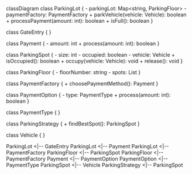 classDiagram
  class ParkingLot {
    - parkingLot: Map<string, ParkingFloor>
    - paymentFactory: PaymentFactory
    + parkVehicle(vehicle: Vehicle): boolean
    + processPayment(amount: int): boolean
    + isFull(): boolean
  }

  class GateEntry {
  }

  class Payment {
    - amount: int
    + process(amount: int): boolean
  }

  class ParkingSpot {
    - size: int
    - occupied: boolean
    - vehicle: Vehicle
    + isOccupied(): boolean
    + occupy(vehicle: Vehicle): void
    + release(): void
  }

  class ParkingFloor {
    - floorNumber: string
    - spots: List<ParkingSpot>
  }

  class PaymentFactory {
    + choosePaymentMethod(): Payment
  }

  class PaymentOption {
    - type: PaymentType
    + process(amount: int): boolean
  }

  class PaymentType {
  }

  class ParkingStrategy {
    + findBestSpot(): ParkingSpot
  }

  class Vehicle {
  }

  ParkingLot <|-- GateEntry
  ParkingLot <|-- Payment
  ParkingLot <|-- PaymentFactory
  ParkingFloor <|-- ParkingSpot
  ParkingFloor <|-- PaymentFactory
  Payment <|-- PaymentOption
  PaymentOption <|-- PaymentType
  ParkingSpot <|-- Vehicle
  ParkingStrategy <|-- ParkingSpot
